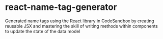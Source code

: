 # react-name-tag-generator
Generated name tags using the React library in CodeSandbox by creating reusable JSX and mastering the skill of writing methods within components to update the state of the data model
